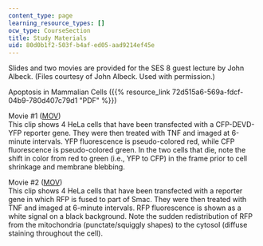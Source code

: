 ```yaml
---
content_type: page
learning_resource_types: []
ocw_type: CourseSection
title: Study Materials
uid: 80d0b1f2-503f-b4af-ed05-aad9214ef45e
---
```


Slides and two movies are provided for the SES 8 guest lecture by John Albeck. (Files courtesy of John Albeck. Used with permission.)

Apoptosis in Mammalian Cells ({{% resource_link 72d515a6-569a-fdcf-04b9-780d407c79d1 "PDF" %}})

Movie #1 ([MOV](/ans7870/7/7.16/s05/studymaterials/hela6.mov))  
This clip shows 4 HeLa cells that have been transfected with a CFP-DEVD-YFP reporter gene. They were then treated with TNF and imaged at 6-minute intervals. YFP fluorescence is pseudo-colored red, while CFP fluorescence is pseudo-colored green. In the two cells that die, note the shift in color from red to green (i.e., YFP to CFP) in the frame prior to cell shrinkage and membrane blebbing.

Movie #2 ([MOV](/ans7870/7/7.16/s05/studymaterials/devdimsrfpmovie1.mov))  
This clip shows 4 HeLa cells that have been transfected with a reporter gene in which RFP is fused to part of Smac. They were then treated with TNF and imaged at 6-minute intervals. RFP fluorescence is shown as a white signal on a black background. Note the sudden redistribution of RFP from the mitochondria (punctate/squiggly shapes) to the cytosol (diffuse staining throughout the cell).